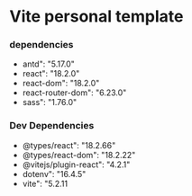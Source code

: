 # Vite personal template

### dependencies
* antd": "5.17.0"
* react": "18.2.0"
* react-dom": "18.2.0"
* react-router-dom": "6.23.0"
* sass": "1.76.0"

### Dev Dependencies
* @types/react": "18.2.66"
* @types/react-dom": "18.2.22"
* @vitejs/plugin-react": "4.2.1"
* dotenv": "16.4.5"
* vite": "5.2.11